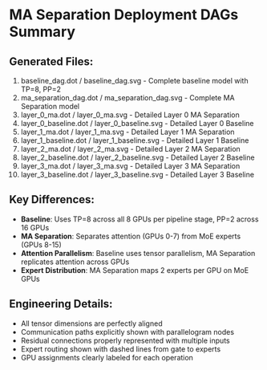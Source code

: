 
# MA Separation Deployment DAGs Summary

## Generated Files:
1. baseline_dag.dot / baseline_dag.svg - Complete baseline model with TP=8, PP=2
2. ma_separation_dag.dot / ma_separation_dag.svg - Complete MA Separation model
3. layer_0_ma.dot / layer_0_ma.svg - Detailed Layer 0 MA Separation
4. layer_0_baseline.dot / layer_0_baseline.svg - Detailed Layer 0 Baseline
5. layer_1_ma.dot / layer_1_ma.svg - Detailed Layer 1 MA Separation
6. layer_1_baseline.dot / layer_1_baseline.svg - Detailed Layer 1 Baseline
7. layer_2_ma.dot / layer_2_ma.svg - Detailed Layer 2 MA Separation
8. layer_2_baseline.dot / layer_2_baseline.svg - Detailed Layer 2 Baseline
9. layer_3_ma.dot / layer_3_ma.svg - Detailed Layer 3 MA Separation
10. layer_3_baseline.dot / layer_3_baseline.svg - Detailed Layer 3 Baseline

## Key Differences:
- **Baseline**: Uses TP=8 across all 8 GPUs per pipeline stage, PP=2 across 16 GPUs
- **MA Separation**: Separates attention (GPUs 0-7) from MoE experts (GPUs 8-15)
- **Attention Parallelism**: Baseline uses tensor parallelism, MA Separation replicates attention across GPUs
- **Expert Distribution**: MA Separation maps 2 experts per GPU on MoE GPUs

## Engineering Details:
- All tensor dimensions are perfectly aligned
- Communication paths explicitly shown with parallelogram nodes
- Residual connections properly represented with multiple inputs
- Expert routing shown with dashed lines from gate to experts
- GPU assignments clearly labeled for each operation
